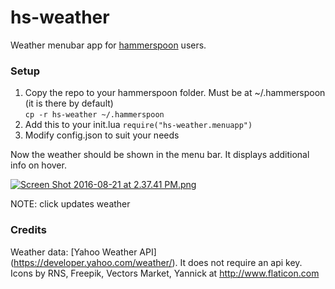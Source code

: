 # hs-weather

Weather menubar app for [hammerspoon](http://www.hammerspoon.org) users.

### Setup

1. Copy the repo to your hammerspoon folder. Must be at ~/.hammerspoon (it is there by default)  
```cp -r hs-weather ~/.hammerspoon```
2. Add this to your init.lua ```require("hs-weather.menuapp")```
3. Modify config.json to suit your needs  

Now the weather should be shown in the menu bar. It displays additional info on hover.

[![Screen Shot 2016-08-21 at 2.37.41 PM.png](https://s10.postimg.org/e9djfzq6x/Screen_Shot_2016_08_21_at_2_37_41_PM.png)](https://postimg.org/image/rdj3soi8l/)

NOTE: click updates weather

### Credits

Weather data: [Yahoo Weather API] (https://developer.yahoo.com/weather/). It does not require an api key.  
Icons by RNS, Freepik, Vectors Market, Yannick at http://www.flaticon.com
